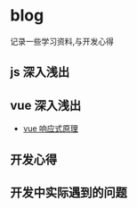 # blog

记录一些学习资料,与开发心得  

## js 深入浅出  

## vue 深入浅出  

* [vue 响应式原理]('https://github.com/t122760862/blog/issues/1')

## 开发心得  

## 开发中实际遇到的问题
